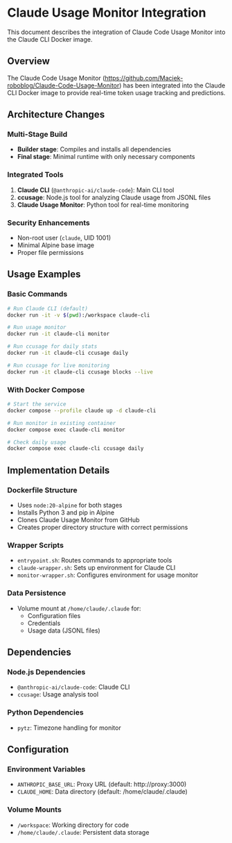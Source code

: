 # Claude Usage Monitor Integration

This document describes the integration of Claude Code Usage Monitor into the Claude CLI Docker image.

## Overview

The Claude Code Usage Monitor (https://github.com/Maciek-roboblog/Claude-Code-Usage-Monitor) has been integrated into the Claude CLI Docker image to provide real-time token usage tracking and predictions.

## Architecture Changes

### Multi-Stage Build

- **Builder stage**: Compiles and installs all dependencies
- **Final stage**: Minimal runtime with only necessary components

### Integrated Tools

1. **Claude CLI** (`@anthropic-ai/claude-code`): Main CLI tool
2. **ccusage**: Node.js tool for analyzing Claude usage from JSONL files
3. **Claude Usage Monitor**: Python tool for real-time monitoring

### Security Enhancements

- Non-root user (`claude`, UID 1001)
- Minimal Alpine base image
- Proper file permissions

## Usage Examples

### Basic Commands

```bash
# Run Claude CLI (default)
docker run -it -v $(pwd):/workspace claude-cli

# Run usage monitor
docker run -it claude-cli monitor

# Run ccusage for daily stats
docker run -it claude-cli ccusage daily

# Run ccusage for live monitoring
docker run -it claude-cli ccusage blocks --live
```

### With Docker Compose

```bash
# Start the service
docker compose --profile claude up -d claude-cli

# Run monitor in existing container
docker compose exec claude-cli monitor

# Check daily usage
docker compose exec claude-cli ccusage daily
```

## Implementation Details

### Dockerfile Structure

- Uses `node:20-alpine` for both stages
- Installs Python 3 and pip in Alpine
- Clones Claude Usage Monitor from GitHub
- Creates proper directory structure with correct permissions

### Wrapper Scripts

- `entrypoint.sh`: Routes commands to appropriate tools
- `claude-wrapper.sh`: Sets up environment for Claude CLI
- `monitor-wrapper.sh`: Configures environment for usage monitor

### Data Persistence

- Volume mount at `/home/claude/.claude` for:
  - Configuration files
  - Credentials
  - Usage data (JSONL files)

## Dependencies

### Node.js Dependencies

- `@anthropic-ai/claude-code`: Claude CLI
- `ccusage`: Usage analysis tool

### Python Dependencies

- `pytz`: Timezone handling for monitor

## Configuration

### Environment Variables

- `ANTHROPIC_BASE_URL`: Proxy URL (default: http://proxy:3000)
- `CLAUDE_HOME`: Data directory (default: /home/claude/.claude)

### Volume Mounts

- `/workspace`: Working directory for code
- `/home/claude/.claude`: Persistent data storage
